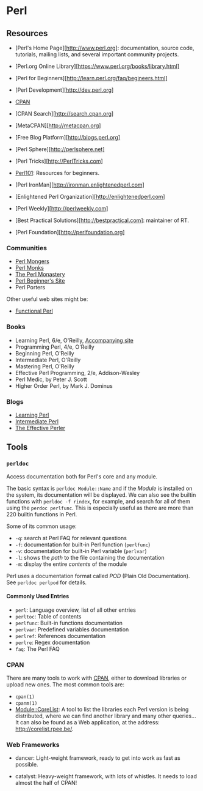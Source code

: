 Perl
====

Resources
---------

 - [Perl's Home Page][http://www.perl.org]:  documentation, source code, tutorials,
   mailing lists, and several important community projects.

 - [Perl.org Online Library][https://www.perl.org/books/library.html]
 - [Perl for Beginners][http://learn.perl.org/faq/begineers.html]
 - [Perl Development][http://dev.perl.org]
 - [CPAN][cpan]
 - [CPAN Search][http://search.cpan.org]
 - [MetaCPAN][http://metacpan.org]
 - [Free Blog Platform][http://blogs.perl.org]
 - [Perl Sphere][http://perlsphere.net]
 - [Perl Tricks][http://PerlTricks.com]
 - [Perl101](http://perl101.org/): Resources for beginners.
 - [Perl IronMan][http://ironman.enlightenedperl.com]
 - [Enlightened Perl Organization][http://enlightenedperl.com]
 - [Perl Weekly][http://perlweekly.com]
 - [Best Practical Solutions][http://bestpractical.com]:  maintainer of RT.
 - [Perl Foundation][http://perlfoundation.org]


[cpan]:		http://www.cpan.org

### Communities

 - [Perl Mongers](http://www.pm.org/)
 - [Perl Monks](http://perlmonks.org/)
 - [The Perl Monastery](http://www.perlmonks.org)
 - [Perl Beginner's Site](http://perl-begin.org/)
 - Perl Porters

Other useful web sites might be:

 - [Functional Perl](http://functional-perl.org/)

### Books

 - Learning Perl, 6/e, O'Reilly, [Accompanying site](http://www.learning-perl.com)
 - Programming Perl, 4/e, O'Reilly
 - Beginning Perl, O'Reilly
 - Intermediate Perl, O'Reilly
 - Mastering Perl, O'Reilly
 - Effective Perl Programming, 2/e, Addison-Wesley
 - Perl Medic, by Peter J. Scott
 - Higher Order Perl, by Mark J. Dominus

### Blogs

 - [Learning Perl](http://www.learning-perl.com/)
 - [Intermediate Perl](http://www.intermediateperl.com/)
 - [The Effective Perler](http://www.effectiveperlprogramming.com/)


Tools
-----

### `perldoc` ###

Access documentation both for Perl's core and any module.

The basic syntax is `perldoc Module::Name` and if the _Module_ is installed on
the system, its documentation will be displayed.  We can also see the builtin
functions with `perldoc -f rindex`, for example, and search for all of them
using the `perdoc perlfunc`.  This is especially useful as there are more than
220 builtin functions in Perl.

Some of its common usage:

 - `-q`:	search at Perl FAQ for relevant questions
 - `-f`:	documentation for built-in Perl function (`perlfunc`)
 - `-v`:	documentation for built-in Perl variable (`perlvar`)
 - `-l`:	shows the *path* to the file containing the documentation
 - `-m`:	display the entire *contents* of the module

Perl uses a documentation format called *POD* (Plain Old Documentation).
See `perldoc perlpod` for details.

#### Commonly Used Entries ####

 - `perl`:	Language overview, list of all other entries
 - `perltoc`:	Table of contents
 - `perlfunc`:	Built-in functions documentation
 - `perlvar`:	Predefined variables documentation
 - `perlref`:	References documentation
 - `perlre`:	Regex documentation
 - `faq`:	The Perl FAQ


### CPAN ###

There are many tools to work with [CPAN][cpan], either to download libraries or
upload new ones.  The most common tools are:

 - `cpan(1)`
 - `cpanm(1)`
 - [Module::CoreList](https://metacpan.org/module/Module::CoreList):
   A tool to list the libraries each Perl version is being distributed,
   where we can find another library and many other queries...
   It can also be found as a Web application, at the address:
   <http://corelist.rpee.be/>.


### Web Frameworks ###

 - dancer:
   Light-weight framework, ready to get into work as fast as possible.

 - catalyst:
   Heavy-weight framework, with lots of whistles.  It needs to load almost
   the half of CPAN!
